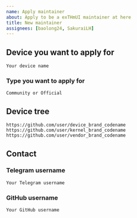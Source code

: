 ```yaml
---
name: Apply maintainer
about: Apply to be a exTHmUI maintainer at here
title: New maintainer
assignees: [baolong24, SakuraiLH]
---
```


## Device you want to apply for
```
Your device name
```

### Type you want to apply for
```
Community or Official
```

## Device tree
```
https://github.com/user/device_brand_codename
https://github.com/user/kernel_brand_codename
https://github.com/user/vendor_brand_codename
```

## Contact

### Telegram username
```
Your Telegram username
```

### GitHub username
```
Your GitHub username
```
